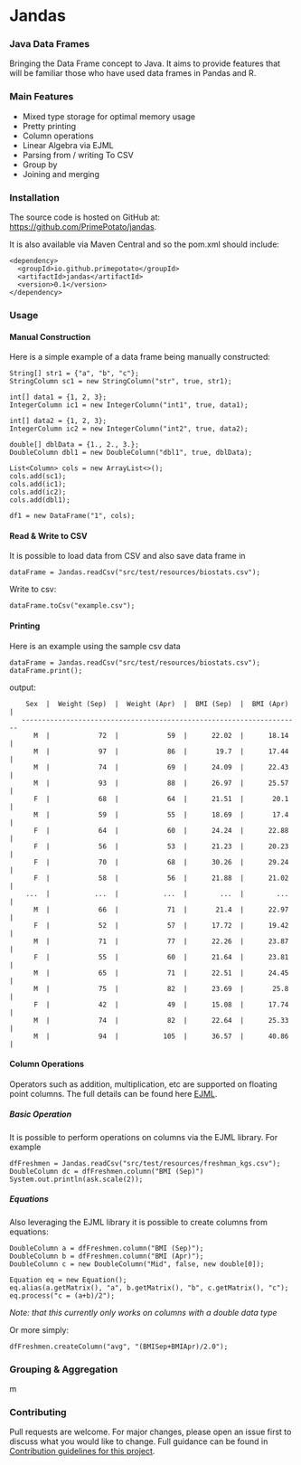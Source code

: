 # Jandas

### Java Data Frames 

Bringing the Data Frame concept to Java. It aims to provide features that will be familiar those who have used data frames in Pandas and R.

### Main Features

 * Mixed type storage for optimal memory usage
 * Pretty printing
 * Column operations
 * Linear Algebra via EJML   
 * Parsing from / writing To CSV
 * Group by
 * Joining and merging
  

### Installation
The source code is hosted on GitHub at: https://github.com/PrimePotato/jandas.

It is also available via Maven Central and so the pom.xml should include:

    <dependency>
      <groupId>io.github.primepotato</groupId>
      <artifactId>jandas</artifactId>
      <version>0.1</version>
    </dependency>


### Usage

#### Manual Construction

Here is a simple example of a data frame being manually constructed:  

    String[] str1 = {"a", "b", "c"};
    StringColumn sc1 = new StringColumn("str", true, str1);

    int[] data1 = {1, 2, 3};
    IntegerColumn ic1 = new IntegerColumn("int1", true, data1);

    int[] data2 = {1, 2, 3};
    IntegerColumn ic2 = new IntegerColumn("int2", true, data2);

    double[] dblData = {1., 2., 3.};
    DoubleColumn dbl1 = new DoubleColumn("dbl1", true, dblData);

    List<Column> cols = new ArrayList<>();
    cols.add(sc1);
    cols.add(ic1);
    cols.add(ic2);
    cols.add(dbl1);

    df1 = new DataFrame("1", cols);

#### Read & Write to CSV 

It is possible to load data from CSV and also save data frame in 

    dataFrame = Jandas.readCsv("src/test/resources/biostats.csv");

Write to csv:

    dataFrame.toCsv("example.csv");

                                                                     
#### Printing    
                                                                                             
Here is an example using the sample csv data                                                                             
                                                                                                                
    dataFrame = Jandas.readCsv("src/test/resources/biostats.csv");
    dataFrame.print();
                                                                                                                
output:                                                                                                         
                                                                                                                
        Sex  |  Weight (Sep)  |  Weight (Apr)  |  BMI (Sep)  |  BMI (Apr)  |
       ---------------------------------------------------------------------
          M  |            72  |            59  |      22.02  |      18.14  |
          M  |            97  |            86  |       19.7  |      17.44  |
          M  |            74  |            69  |      24.09  |      22.43  |
          M  |            93  |            88  |      26.97  |      25.57  |
          F  |            68  |            64  |      21.51  |       20.1  |
          M  |            59  |            55  |      18.69  |       17.4  |
          F  |            64  |            60  |      24.24  |      22.88  |
          F  |            56  |            53  |      21.23  |      20.23  |
          F  |            70  |            68  |      30.26  |      29.24  |
          F  |            58  |            56  |      21.88  |      21.02  |
        ...  |           ...  |           ...  |        ...  |        ...  |
          M  |            66  |            71  |       21.4  |      22.97  |
          F  |            52  |            57  |      17.72  |      19.42  |
          M  |            71  |            77  |      22.26  |      23.87  |
          F  |            55  |            60  |      21.64  |      23.81  |
          M  |            65  |            71  |      22.51  |      24.45  |
          M  |            75  |            82  |      23.69  |       25.8  |
          F  |            42  |            49  |      15.08  |      17.74  |
          M  |            74  |            82  |      22.64  |      25.33  |
          M  |            94  |           105  |      36.57  |      40.86  |

#### Column Operations

Operators such as addition, multiplication, etc are supported on floating point columns. The full details can be found 
here [EJML](http://ejml.org).
 
##### Basic Operation

It is possible to perform operations on columns via the EJML library. For example 

    dfFreshmen = Jandas.readCsv("src/test/resources/freshman_kgs.csv");
    DoubleColumn dc = dfFreshmen.column("BMI (Sep)")
    System.out.println(ask.scale(2));    

  
##### Equations

Also leveraging the EJML library it is possible to create columns from equations:

    DoubleColumn a = dfFreshmen.column("BMI (Sep)");
    DoubleColumn b = dfFreshmen.column("BMI (Apr)");
    DoubleColumn c = new DoubleColumn("Mid", false, new double[0]);

    Equation eq = new Equation();
    eq.alias(a.getMatrix(), "a", b.getMatrix(), "b", c.getMatrix(), "c");
    eq.process("c = (a+b)/2");

_Note: that this currently only works on columns with a double data type_  

Or more simply:
   
    dfFreshmen.createColumn("avg", "(BMISep+BMIApr)/2.0");
    
    
### Grouping & Aggregation

 m


### Contributing
Pull requests are welcome. For major changes, please open an issue first to discuss what you would like to change. 
Full guidance can be found in [Contribution guidelines for this project](./contributing.md). 





   
  
 